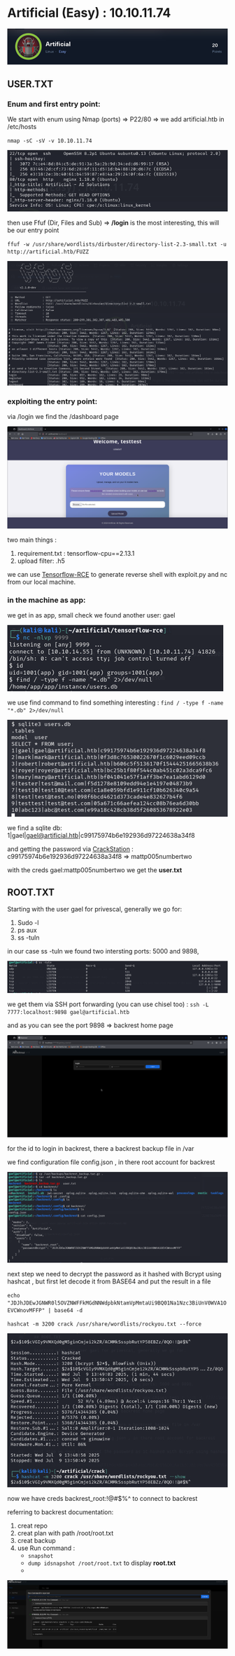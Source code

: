 # Artificial (Easy) : 10.10.11.74
![Icon](Images/head.png)
## USER.TXT
### Enum and first entry point:
We start with enum using Nmap (ports) => P22/80 => we add artificial.htb in /etc/hosts

`nmap -sC -sV -v 10.10.11.74`

![Icon](Images/nmap.png)

then use Ffuf (Dir, Files and Sub) => **/login** is the most interesting, this will be our entry point

`ffuf -w /usr/share/wordlists/dirbuster/directory-list-2.3-small.txt -u http://artificial.htb/FUZZ`

![Icon](Images/ffufdir.png)


### exploiting the entry point:

via /login we find the /dashboard page

![Icon](Images/uploadpage.png)

two main things : 
  1. requirement.txt : tensorflow-cpu==2.13.1
  2. upload filter: .h5 
  
we can use [Tensorflow-RCE](https://github.com/Splinter0/tensorflow-rce) to generate reverse shell with exploit.py and nc from our local machine.

### in the machine as app:

we get in as app, small check we found another user: gael

![Icon](Images/reverseapp.png)

we use find command to find something interesting : `find / -type f -name "*.db" 2>/dev/null`

![Icon](Images/sqldb.png)

we find a sqlite db: 1|gael|gael@artificial.htb|c99175974b6e192936d97224638a34f8

and getting the password via [CrackStation](https://crackstation.net) : c99175974b6e192936d97224638a34f8 => mattp005numbertwo

with the creds gael:mattp005numbertwo we get the **user.txt**

## ROOT.TXT

Starting with the user gael for privescal, generally we go for:
  1. Sudo -l
  2. ps aux
  3. ss -tuln

in our case ss -tuln we found two intersting ports: 5000 and 9898,

![Icon](Images/sstuln.png)


we get them via SSH port forwarding (you can use chisel too) : `ssh -L 7777:localhost:9898 gael@artificial.htb`

and as you can see the port 9898 => backrest home page

![Icon](Images/backrest.png)

for the id to login in backrest, there a backrest backup file in /var

we find configuration file config.json , in there root account for backrest

![Icon](Images/backrestrootpass.png)

next step we need to decrypt the password as it hashed with Bcrypt using hashcat , but first let decode it from BASE64 and put the result in a file
                                                                                                                                                                                                                                            
`echo "JDJhJDEwJGNWR0l5OVZNWFFkMGdNNWdpbkNtamVpMmtaUi9BQ01Na1Nzc3BiUnV0WVA1OEVCWnovMFFP" | base64 -d`

`hashcat -m 3200 crack /usr/share/wordlists/rockyou.txt --force `

![Icon](Images/hashcatres.png)

now we have creds backrest_root:!@#$%^ to connect to backrest

referring to backrest documentation:
  1. creat repo
  2. creat plan with path /root/root.txt
  3. creat backup
  4. use Run command :
     *  `snapshot`
     *  `dump idsnapshot /root/root.txt` to display **root.txt**
     *  
![Icon](Images/roottxt.png)
  
